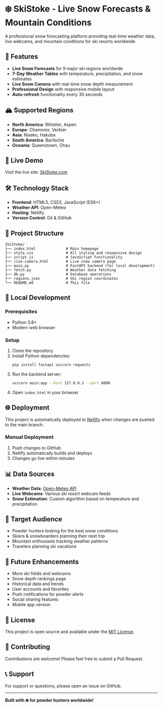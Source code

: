 # ❄️ SkiStoke - Live Snow Forecasts & Mountain Conditions

A professional snow forecasting platform providing real-time weather data, live webcams, and mountain conditions for ski resorts worldwide.

## 🌟 Features

- **Live Snow Forecasts** for 9 major ski regions worldwide
- **7-Day Weather Tables** with temperature, precipitation, and snow estimates
- **Live Snow Camera** with real-time snow depth measurement
- **Professional Design** with responsive mobile layout
- **Auto-refresh** functionality every 30 seconds

## 🏔️ Supported Regions

- **North America**: Whistler, Aspen
- **Europe**: Chamonix, Verbier
- **Asia**: Niseko, Hakuba
- **South America**: Bariloche
- **Oceania**: Queenstown, Ohau

## 🚀 Live Demo

Visit the live site: [SkiStoke.com](https://skistoke.com)

## 🛠️ Technology Stack

- **Frontend**: HTML5, CSS3, JavaScript (ES6+)
- **Weather API**: Open-Meteo
- **Hosting**: Netlify
- **Version Control**: Git & GitHub

## 📁 Project Structure

```
SkiStoke/
├── index.html              # Main homepage
├── style.css               # All styling and responsive design
├── script.js               # JavaScript functionality
├── live-camera.html        # Live snow camera page
├── main.py                 # FastAPI backend (for local development)
├── fetch.py                # Weather data fetching
├── db.py                   # Database operations
├── regions.json            # Ski region coordinates
└── README.md               # This file
```

## 🔧 Local Development

### Prerequisites
- Python 3.8+
- Modern web browser

### Setup
1. Clone the repository
2. Install Python dependencies:
   ```bash
   pip install fastapi uvicorn requests
   ```
3. Run the backend server:
   ```bash
   uvicorn main:app --host 127.0.0.1 --port 8000
   ```
4. Open `index.html` in your browser

## 🌐 Deployment

This project is automatically deployed to [Netlify](https://netlify.com) when changes are pushed to the main branch.

### Manual Deployment
1. Push changes to GitHub
2. Netlify automatically builds and deploys
3. Changes go live within minutes

## 📊 Data Sources

- **Weather Data**: [Open-Meteo API](https://open-meteo.com)
- **Live Webcams**: Various ski resort webcam feeds
- **Snow Estimation**: Custom algorithm based on temperature and precipitation

## 🎯 Target Audience

- Powder hunters looking for the best snow conditions
- Skiers & snowboarders planning their next trip
- Mountain enthusiasts tracking weather patterns
- Travelers planning ski vacations

## 🔮 Future Enhancements

- More ski fields and webcams
- Snow depth rankings page
- Historical data and trends
- User accounts and favorites
- Push notifications for powder alerts
- Social sharing features
- Mobile app version

## 📄 License

This project is open source and available under the [MIT License](LICENSE).

## 🤝 Contributing

Contributions are welcome! Please feel free to submit a Pull Request.

## 📞 Support

For support or questions, please open an issue on GitHub.

---

**Built with ❄️ for powder hunters worldwide!**


